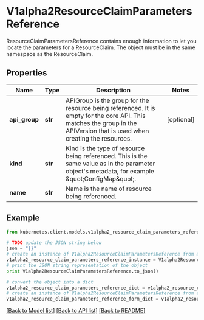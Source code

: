 # V1alpha2ResourceClaimParametersReference

ResourceClaimParametersReference contains enough information to let you locate the parameters for a ResourceClaim. The object must be in the same namespace as the ResourceClaim.

## Properties

Name | Type | Description | Notes
------------ | ------------- | ------------- | -------------
**api_group** | **str** | APIGroup is the group for the resource being referenced. It is empty for the core API. This matches the group in the APIVersion that is used when creating the resources. | [optional] 
**kind** | **str** | Kind is the type of resource being referenced. This is the same value as in the parameter object&#39;s metadata, for example \&quot;ConfigMap\&quot;. | 
**name** | **str** | Name is the name of resource being referenced. | 

## Example

```python
from kubernetes.client.models.v1alpha2_resource_claim_parameters_reference import V1alpha2ResourceClaimParametersReference

# TODO update the JSON string below
json = "{}"
# create an instance of V1alpha2ResourceClaimParametersReference from a JSON string
v1alpha2_resource_claim_parameters_reference_instance = V1alpha2ResourceClaimParametersReference.from_json(json)
# print the JSON string representation of the object
print V1alpha2ResourceClaimParametersReference.to_json()

# convert the object into a dict
v1alpha2_resource_claim_parameters_reference_dict = v1alpha2_resource_claim_parameters_reference_instance.to_dict()
# create an instance of V1alpha2ResourceClaimParametersReference from a dict
v1alpha2_resource_claim_parameters_reference_form_dict = v1alpha2_resource_claim_parameters_reference.from_dict(v1alpha2_resource_claim_parameters_reference_dict)
```
[[Back to Model list]](../README.md#documentation-for-models) [[Back to API list]](../README.md#documentation-for-api-endpoints) [[Back to README]](../README.md)


